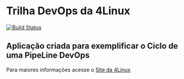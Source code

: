 # Trilha DevOps da 4Linux

<!-- Altere a Flag abaixo com sua URL do Travis -->
[![Build Status](https://travis-ci.org/EidilAntonio/DevOpsLab-HelloWorld.svg?branch=master)](https://travis-ci.org/EidilAntonio/DevOpsLab-HelloWorld)

## Aplicação criada para exemplificar o Ciclo de uma PipeLine DevOps


Para maiores informações acesse o [Site da 4Linux](https://www.4linux.com.br/cursos/devops)
